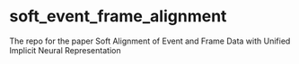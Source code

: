 # soft_event_frame_alignment
The repo for the paper Soft Alignment of Event and Frame Data with Unified Implicit Neural Representation
